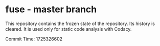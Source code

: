 # fuse - master branch

This repository contains the frozen state of the repository.
Its history is cleared. It is used only for static code
analysis with Codacy.

Commit Time: 1725326602